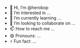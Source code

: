 - 👋 Hi, I’m @herobop
- 👀 I’m interested in ...
- 🌱 I’m currently learning ...
- 💞️ I’m looking to collaborate on ...
- 📫 How to reach me ...
- 😄 Pronouns: ...
- ⚡ Fun fact: ...

<!---
herobop/herobop is a ✨ special ✨ repository because its `README.md` (this file) appears on your GitHub profile.
You can click the Preview link to take a look at your changes.
--->
